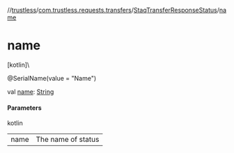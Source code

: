 //[trustless](../../../index.md)/[com.trustless.requests.transfers](../index.md)/[StaqTransferResponseStatus](index.md)/[name](name.md)

# name

[kotlin]\

@SerialName(value = &quot;Name&quot;)

val [name](name.md): [String](https://kotlinlang.org/api/latest/jvm/stdlib/kotlin/-string/index.html)

#### Parameters

kotlin

| | |
|---|---|
| name | The name of status |
